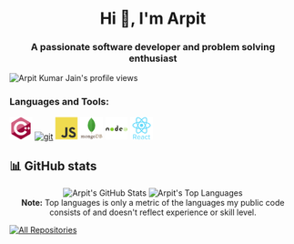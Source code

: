<!-- Wave gif and Still Icon -->
<!-- <h1 align="center">Hi <img src="https://github.com/SAMAYV/SAMAYV/blob/main/Assets/hi.gif" width="30px">, I'm Arpit</h1> -->
<h1 align="center">Hi 👋, I'm Arpit</h1>

<h3 align="center">A passionate software developer and problem solving enthusiast</h3>
<p align="left"> <img src="https://komarev.com/ghpvc/?username=arpitkekri" alt="Arpit Kumar Jain's profile views"/> </p>

<h3 align="left">Languages and Tools:</h3>
<p align="left"> 
<a href="https://www.w3schools.com/cpp/" target="_blank"> <img src="https://raw.githubusercontent.com/devicons/devicon/master/icons/cplusplus/cplusplus-original.svg" alt="cplusplus" width="40" height="40"/></a>
<a href="https://git-scm.com/" target="_blank"> <img src="https://www.vectorlogo.zone/logos/git-scm/git-scm-icon.svg" alt="git" width="40" height="40"/></a>
<a href="https://developer.mozilla.org/en-US/docs/Web/JavaScript" target="_blank"> <img src="https://raw.githubusercontent.com/devicons/devicon/master/icons/javascript/javascript-original.svg" alt="javascript" width="40" height="40"/></a>
<a href="https://www.mongodb.com/" target="_blank"> <img src="https://raw.githubusercontent.com/devicons/devicon/master/icons/mongodb/mongodb-original-wordmark.svg" alt="mongodb" width="40" height="40"/></a> 
<a href="https://nodejs.org" target="_blank"> <img src="https://raw.githubusercontent.com/devicons/devicon/master/icons/nodejs/nodejs-original-wordmark.svg" alt="nodejs" width="40" height="40"/></a> 
<a href="https://reactjs.org/" target="_blank"> <img src="https://raw.githubusercontent.com/devicons/devicon/master/icons/react/react-original-wordmark.svg" alt="react" width="40" height="40"/></a>
</p>

<!-- GitHub stats section -->

## 📊 GitHub stats

<!-- Bassed on: https://github.com/anuraghazra/github-readme-stats -->
<!-- <p align="center">
  <img alt="Arpit's Github Stats" src="https://github-readme-stats.vercel.app/api/?username=arpitkekri&show_icons=true&count_private=true&theme=react&show_icons=true&border_color=7cebf5&border_radius=10" height="192px"/>
  <img alt="Arpit's Top Languages" src="https://github-readme-stats.vercel.app/api/top-langs/?username=arpitkekri&langs_count=8&layout=compact&theme=gotham&bg_color=1F222E&title_color=7cebf5&icon_color=2d7de4&show_icons=true&border_color=7cebf5&border_radius=10" height="192px"/>
<br/>
<b>Note:</b> Top languages is only a metric of the languages my public code consists of and doesn't reflect experience or skill level.
</p> -->

<!-- Based on readme-stats.vercel -->
<!-- DARK AND LIGHT THEME -->
<!-- <p align="left"> <img src="https://github-readme-stats.vercel.app/api?username=arpitkekri&show_icons=true&theme=gotham" alt="Arpit's GitHub Stats"/> </p> -->
<p align="center"> 
  <img src="https://github-readme-stats.vercel.app/api?username=arpitkekri&show_icons=true&border_color=7cebf5&border_radius=10" alt="Arpit's GitHub Stats" height="192px"/>
  <img src="https://github-readme-stats.vercel.app/api/top-langs?username=arpitkekri&show_icons=true&langs_count=8&layout=compact&border_color=7cebf5&border_radius=10" alt="Arpit's Top Languages" height="192px"/>
 <br/>
 <b>Note:</b> Top languages is only a metric of the languages my public code consists of and doesn't reflect experience or skill level.
</p>

<p align="left">
  <a href="https://github.com/arpitkekri?tab=repositories"><img alt="All Repositories" title="All Repositories" src="https://custom-icon-badges.herokuapp.com/badge/-All%20Repos-2962FF?style=for-the-badge&logoColor=white&logo=repo"/></a>
</p>


<!-- last activity section -->

<!-- ## Activity Graph
<p align="center">
  <img src="https://activity-graph.herokuapp.com/graph?username=arpitkekri&theme=react-dark" width="100%"/>
</p>
 -->

<!--
**arpitkekri/arpitkekri** is a ✨ _special_ ✨ repository because its `README.md` (this file) appears on your GitHub profile.
You can click the Preview link to take a look at your changes.

Here are some ideas to get you started:

- 🔭 I’m currently working on ...
- 🌱 I’m currently learning ...
- 👯 I’m looking to collaborate on ...
- 🤔 I’m looking for help with ...
- 💬 Ask me about ...
- 📫 How to reach me: ...
- 😄 Pronouns: ...
- ⚡ Fun fact: ...
-->
